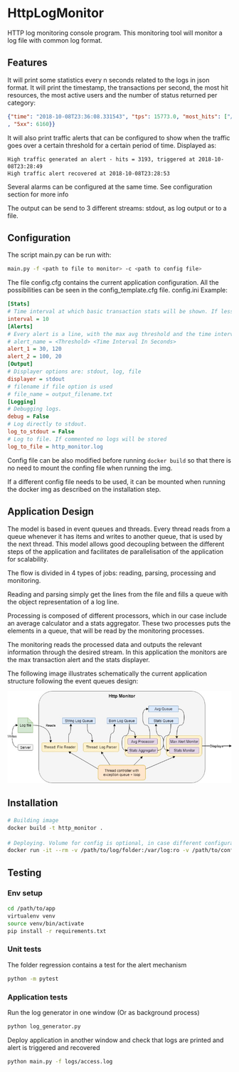 # HttpLogMonitor
HTTP log monitoring console program. This monitoring tool will monitor a log file with common log format.
## Features
It will print some statistics every n seconds related to the logs in json format. It will print the timestamp, the transactions per second, the most hit resources, the most active users and the number of status returned per category:
```json
{"time": "2018-10-08T23:36:08.331543", "tps": 15773.0, "most_hits": ["/users", "/statistics", "/api"], "most_active_users": ["Alan", "Thom", "Clara"], "status_codes": {"2xx": 5599, "3xx": 4465, "4xx": 13668
, "5xx": 6160}}
```
It will also print traffic alerts that can be configured to show when the traffic goes over a certain threshold for a certain period of time. Displayed as:
```
High traffic generated an alert - hits = 3193, triggered at 2018-10-08T23:28:49
High traffic alert recovered at 2018-10-08T23:28:53
```
Several alarms can be configured at the same time. See configuration section for more info

The output can be send to 3 different streams: stdout, as log output or to a file.

## Configuration
The script main.py can be run with:
```bash
main.py -f <path to file to monitor> -c <path to config file>
```


The file config.cfg contains the current application configuration. All the possibilities can be seen in the config_template.cfg file. 
config.ini Example:
```ini
[Stats]
# Time interval at which basic transaction stats will be shown. If less than 0 or not specified no status will be printed
interval = 10
[Alerts]
# Every alert is a line, with the max avg threshold and the time interval
# alert_name = <Threshold> <Time Interval In Seconds>
alert_1 = 30, 120
alert_2 = 100, 20
[Output]
# Displayer options are: stdout, log, file
displayer = stdout
# filename if file option is used
# file_name = output_filename.txt
[Logging]
# Debugging logs.
debug = False
# Log directly to stdout.
log_to_stdout = False
# Log to file. If commented no logs will be stored
log_to_file = http_monitor.log
```

Config file can be also modified before running ```docker build``` so that there is no need to mount the confing file when running the img.

If a different config file needs to be used, it can be mounted when running the docker img as described on the installation step.


## Application Design

The model is based in event queues and threads. Every thread reads from a queue whenever it has items and writes to another queue, that is used by the next thread.
This model allows good decoupling between the different steps of the application and facilitates de parallelisation of the application for scalability.

The flow is divided in 4 types of jobs: reading, parsing, processing and monitoring. 

Reading and parsing simply get the lines from the file and fills a queue with the object representation of a log line.

Processing is composed of different processors, which in our case include an average calculator and a stats aggregator. These two processes puts the elements in a queue, that will be read by the monitoring processes.

The monitoring reads the processed data and outputs the relevant information through the desired stream. In this application the monitors are the max transaction alert and the stats displayer.

The following image illustrates schematically the current application structure following the event queues design:

![alt text](http_monitor_schema.jpg)

## Installation
```bash
# Building image
docker build -t http_monitor .

# Deploying. Volume for config is optional, in case different configuration is required
docker run -it --rm -v /path/to/log/folder:/var/log:ro -v /path/to/config/file.cfg:/usr/src/config.cfg:ro http_monitor
```


## Testing
### Env setup
```bash
cd /path/to/app
virtualenv venv
source venv/bin/activate
pip install -r requirements.txt
```
### Unit tests
The folder regression contains a test for the alert mechanism
```bash
python -m pytest
```
### Application tests
Run the log generator in one window (Or as background process)
```bash
python log_generator.py
```
Deploy application in another window and check that logs are printed and alert is triggered and recovered
```bash
python main.py -f logs/access.log
```

